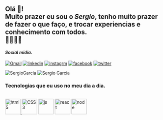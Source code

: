 ## Olá 🖖! <br> Muito prazer eu sou o *Sergio*, tenho muito prazer de fazer o que faço, e trocar experiencias e conhecimento com todos.<br> 🚀🚀🚀🚀



#### _Social midia_.

[![Gmail](https://img.shields.io/badge/Gmail-D14836?style=for-the-badge&logo=gmail&logoColor=white)](https://mail.google.com/mail/u/0/#inbox)
[![linkedin](https://img.shields.io/badge/LinkedIn-0077B5?style=for-the-badge&logo=linkedin&logoColor=white)](https://www.linkedin.com/in/sergio-tormente-garcia-a3a934a3/)
[![instagrm](https://img.shields.io/badge/Instagram-E4405F?style=for-the-badge&logo=instagram&logoColor=white)](https://www.instagram.com/sergio.wolverine/)
[![facebook](https://img.shields.io/badge/Facebook-1877F2?style=for-the-badge&logo=facebook&logoColor=white)](https://www.instagram.com/sergio.wolverine/)
[![twitter](https://img.shields.io/badge/Twitter-1DA1F2?style=for-the-badge&logo=twitter&logoColor=white)](https://twitter.com/seWolverine)

![SergioGarcia](https://github-readme-stats.vercel.app/api?username=DevSergioT&show_icons=true&theme=tokyonight)
![Sergio Garcia](https://github-readme-stats.vercel.app/api/top-langs/?username=DevSergioT&langs_count=8&theme=tokyonight)

### Tecnologias que eu uso no meu dia a dia.

<div style="display: inline_block"><br>

<a href='https://github.com/DevSergioT/beautsalon/blob/main/index.html'>
<img aling="center" alt="html5" height="50" width="50" src="https://cdn.iconscout.com/icon/premium/png-64-thumb/html5-3-502526.png"/>     </a> 
<a href='https://github.com/DevSergioT/beautsalon/blob/main/stylemain.css'>    
 <img aling="center" alt="CSS3" height="50" width="50" src="https://cdn.iconscout.com/icon/free/png-64/css3-11-1175239.png"/></a>
 <a href='https://github.com/DevSergioT/beautsalon/blob/main/jsmain.js'>
<img aling="center" alt="js" height="50" width="50" src="https://cdn.iconscout.com/icon/free/png-64/javascript-3628858-3029998.png"/></a>
<img aling="center" alt="react" height="50" width="50" src="https://cdn.iconscout.com/icon/free/png-64/react-3521666-2945110.png"/>
<img aling="center" alt="node" height="50" width="50" src="https://cdn.iconscout.com/icon/free/png-64/node-js-1174925.png"/>

</div>
